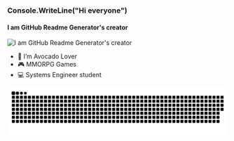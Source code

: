 ### Console.WriteLine("Hi everyone")
#### I am GitHub Readme Generator's creator
![I am GitHub Readme Generator's creator](https://pbs.twimg.com/profile_banners/977003300221538305/1688171154/600x200)

- 🥑 I’m Avocado Lover
- 🎮 MMORPG Games
- 💻 Systems Engineer student


![snake gif](https://github.com/Ismael-Asensio/Ismael-Asensio/blob/output/github-contribution-grid-snake.svg)
